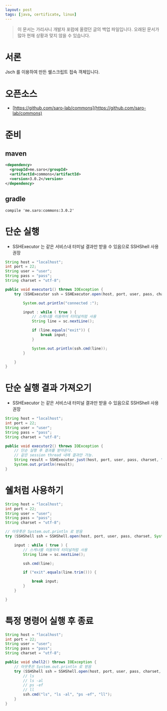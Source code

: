 ```yaml
---
layout: post
tags: [java, certificate, linux]
---
```


> 이 문서는 가리사니 개발자 포럼에 올렸던 글의 백업 파일입니다.
오래된 문서가 많아 현재 상황과 맞지 않을 수 있습니다.




# 서론
Jsch 를 이용하여 만든 쉘스크립트 접속 객체입니다.

# 오픈소스
- [https://github.com/saro-lab/commons](https://github.com/saro-lab/commons)

# 준비
## maven
``` xml
<dependency>
  <groupId>me.saro</groupId>
  <artifactId>commons</artifactId>
  <version>3.0.2</version>
</dependency>
```

## gradle
```
compile 'me.saro:commons:3.0.2'
```

# 단순 실행
- SSHExecutor 는 같은 서비스내 터미널 결과만 받을 수 있음으로 SSHShell 사용 권장
``` java
String host = "localhost";
int port = 22;
String user = "user";
String pass = "pass";
String charset = "utf-8";

public void executor1() throws IOException {
    try (SSHExecutor ssh = SSHExecutor.open(host, port, user, pass, charset) ; Scanner sc = new Scanner(System.in)) {

        System.out.println("connected :");

        input : while ( true ) {
            // 스케너를 이용하여 터미널처럼 사용
            String line = sc.nextLine();

            if (line.equals("exit")) {
                break input;
            }

            System.out.println(ssh.cmd(line));
        }

    }
}
```

# 단순 실행 결과 가져오기
- SSHExecutor 는 같은 서비스내 터미널 결과만 받을 수 있음으로 SSHShell 사용 권장
``` java
String host = "localhost";
int port = 22;
String user = "user";
String pass = "pass";
String charset = "utf-8";

public void executor2() throws IOException {
    // 단순 실행 후 결과를 받아온다.
    // 같은 session thread 내에 결과만 가능.
    String result = SSHExecutor.just(host, port, user, pass, charset, "ls -al");
    System.out.println(result);
}
```

# 쉘처럼 사용하기
``` java
String host = "localhost";
int port = 22;
String user = "user";
String pass = "pass";
String charset = "utf-8";

// 아웃풋은 System.out.println 로 받음
try (SSHShell ssh = SSHShell.open(host, port, user, pass, charset, System.out::println) ; Scanner sc = new Scanner(System.in)) {

    input : while ( true ) {
        // 스케너를 이용하여 터미널처럼 사용
        String line = sc.nextLine();

        ssh.cmd(line);

        if ("exit".equals(line.trim())) {

            break input;
        }
    }

}
```

# 특정 명령어 실행 후 종료
``` java
String host = "localhost";
int port = 22;
String user = "user";
String pass = "pass";
String charset = "utf-8";

public void shell2() throws IOException {
    // 아웃풋은 System.out.println 로 받음
    try (SSHShell ssh = SSHShell.open(host, port, user, pass, charset, System.out::println)) {
        // ls
        // ls -al
        // ps -ef
        // ll
        ssh.cmd("ls", "ls -al", "ps -ef", "ll");
    }
}
```